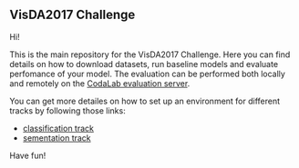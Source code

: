 ## VisDA2017 Challenge

Hi!

This is the main repository for the VisDA2017 Challenge. Here you can find details on how to download datasets, run baseline models and evaluate perfomance of your model. The evaluation can be performed both locally and remotely on the [CodaLab evaluation server](https://competitions.codalab.org/).

You can get more detailes on how to set up an environment for different tracks by following those links:
- [classification track](classification)
- [sementation track](sementation) 

Have fun!
